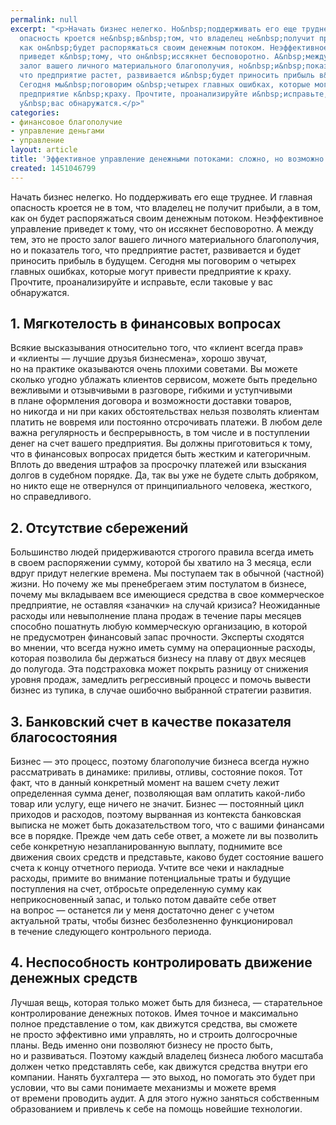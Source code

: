 ```yaml
---
permalink: null
excerpt: "<p>Начать бизнес нелегко. Но&nbsp;поддерживать его еще труднее. И&nbsp;главная
  опасность кроется не&nbsp;в&nbsp;том, что владелец не&nbsp;получит прибыли, а&nbsp;в&nbsp;том,
  как он&nbsp;будет распоряжаться своим денежным потоком. Неэффективное управление
  приведет к&nbsp;тому, что он&nbsp;иссякнет бесповоротно. А&nbsp;между тем, это не&nbsp;просто
  залог вашего личного материального благополучия, но&nbsp;и&nbsp;показатель того,
  что предприятие растет, развивается и&nbsp;будет приносить прибыль в&nbsp;будущем.
  Сегодня мы&nbsp;поговорим о&nbsp;четырех главных ошибках, которые могут привести
  предприятие к&nbsp;краху. Прочтите, проанализируйте и&nbsp;исправьте, если таковые
  у&nbsp;вас обнаружатся.</p>"
categories:
- финансовое благополучие
- управление деньгами
- управление
layout: article
title: 'Эффективное управление денежными потоками: сложно, но возможно'
created: 1451046799
---
```

<p>Начать бизнес нелегко. Но&nbsp;поддерживать его еще труднее. И&nbsp;главная опасность кроется не&nbsp;в&nbsp;том, что владелец не&nbsp;получит прибыли, а&nbsp;в&nbsp;том, как он&nbsp;будет распоряжаться своим денежным потоком. Неэффективное управление приведет к&nbsp;тому, что он&nbsp;иссякнет бесповоротно. А&nbsp;между тем, это не&nbsp;просто залог вашего личного материального благополучия, но&nbsp;и&nbsp;показатель того, что предприятие растет, развивается и&nbsp;будет приносить прибыль в&nbsp;будущем. Сегодня мы&nbsp;поговорим о&nbsp;четырех главных ошибках, которые могут привести предприятие к&nbsp;краху. Прочтите, проанализируйте и&nbsp;исправьте, если таковые у&nbsp;вас обнаружатся.</p>
<h2>1. Мягкотелость в&nbsp;финансовых вопросах</h2>
<p>Всякие высказывания относительно того, что «клиент всегда прав» и&nbsp;«клиенты&nbsp;— лучшие друзья бизнесмена», хорошо звучат, но&nbsp;на&nbsp;практике оказываются очень плохими советами. Вы&nbsp;можете сколько угодно ублажать клиентов сервисом, можете быть предельно вежливыми и&nbsp;отзывчивыми в&nbsp;разговоре, гибкими и&nbsp;уступчивыми в&nbsp;плане оформления договора и&nbsp;возможности доставки товаров, но&nbsp;никогда и&nbsp;ни&nbsp;при каких обстоятельствах нельзя позволять клиентам платить не&nbsp;вовремя или постоянно отсрочивать платежи. В&nbsp;любом деле важна регулярность и&nbsp;беспрерывность, в&nbsp;том числе и&nbsp;в&nbsp;поступлении денег на&nbsp;счет вашего предприятия. Вы&nbsp;должны приготовиться к&nbsp;тому, что в&nbsp;финансовых вопросах придется быть жестким и&nbsp;категоричным. Вплоть до&nbsp;введения штрафов за&nbsp;просрочку платежей или взыскания долгов в&nbsp;судебном порядке. Да, так вы&nbsp;уже не&nbsp;будете слыть добряком, но&nbsp;никто еще не&nbsp;отвернулся от&nbsp;принципиального человека, жесткого, но&nbsp;справедливого.</p>
<h2>2. Отсутствие сбережений</h2>
<p>Большинство людей придерживаются строгого правила всегда иметь в&nbsp;своем распоряжении сумму, которой&nbsp;бы хватило на&nbsp;3&nbsp;месяца, если вдруг придут нелегкие времена. Мы&nbsp;поступаем так в&nbsp;обычной (частной) жизни. Но&nbsp;почему&nbsp;же мы&nbsp;пренебрегаем этим постулатом в&nbsp;бизнесе, почему мы&nbsp;вкладываем все имеющиеся средства в&nbsp;свое коммерческое предприятие, не&nbsp;оставляя «заначки» на&nbsp;случай кризиса? Неожиданные расходы или невыполнение плана продаж в&nbsp;течение пары месяцев способно пошатнуть любую коммерческую организацию, в&nbsp;которой не&nbsp;предусмотрен финансовый запас прочности. Эксперты сходятся во&nbsp;мнении, что всегда нужно иметь сумму на&nbsp;операционные расходы, которая позволила&nbsp;бы держаться бизнесу на&nbsp;плаву от&nbsp;двух месяцев до&nbsp;полугода. Эта подстраховка может покрыть разницу от&nbsp;снижения уровня продаж, замедлить регрессивный процесс и&nbsp;помочь вывести бизнес из&nbsp;тупика, в&nbsp;случае ошибочно выбранной стратегии развития.</p>
<h2>3. Банковский счет в&nbsp;качестве показателя благосостояния</h2>
<p>Бизнес&nbsp;— это процесс, поэтому благополучие бизнеса всегда нужно рассматривать в&nbsp;динамике: приливы, отливы, состояние покоя. Тот факт, что в&nbsp;данный конкретный момент на&nbsp;вашем счету лежит определенная сумма денег, позволяющая вам оплатить какой-либо товар или услугу, еще ничего не&nbsp;значит. Бизнес&nbsp;— постоянный цикл приходов и&nbsp;расходов, поэтому вырванная из&nbsp;контекста банковская выписка не&nbsp;может быть доказательством того, что с&nbsp;вашими финансами все в&nbsp;порядке. Прежде чем дать себе ответ, а&nbsp;можете&nbsp;ли вы&nbsp;позволить себе конкретную незапланированную выплату, поднимите все движения своих средств и&nbsp;представьте, каково будет состояние вашего счета к&nbsp;концу отчетного периода. Учтите все чеки и&nbsp;накладные расходы, примите во&nbsp;внимание потенциальные траты и&nbsp;будущие поступления на&nbsp;счет, отбросьте определенную сумму как неприкосновенный запас, и&nbsp;только потом давайте себе ответ на&nbsp;вопрос&nbsp;— останется&nbsp;ли у&nbsp;меня достаточно денег с&nbsp;учетом актуальной траты, чтобы бизнес безболезненно функционировал в&nbsp;течение следующего контрольного периода.</p>
<h2>4. Неспособность контролировать движение денежных средств</h2>
<p>Лучшая вещь, которая только может быть для бизнеса,&nbsp;— старательное контролирование денежных потоков. Имея точное и&nbsp;максимально полное представление о&nbsp;том, как движутся средства, вы&nbsp;сможете не&nbsp;просто эффективно ими управлять, но&nbsp;и&nbsp;строить долгосрочные планы. Ведь именно они позволяют бизнесу не&nbsp;просто быть, но&nbsp;и&nbsp;развиваться. Поэтому каждый владелец бизнеса любого масштаба должен четко представлять себе, как движутся средства внутри его компании. Нанять бухгалтера&nbsp;— это выход, но&nbsp;помогать это будет при условии, что вы&nbsp;сами понимаете механизмы и&nbsp;можете время от&nbsp;времени проводить аудит. А&nbsp;для этого нужно заняться собственным образованием и&nbsp;привлечь к&nbsp;себе на&nbsp;помощь новейшие технологии.</p>
